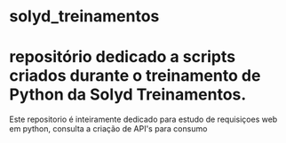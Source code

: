 # solyd_treinamentos
<h1>repositório dedicado a scripts criados durante o treinamento de Python da Solyd Treinamentos.</h1>

<div>Este repositorio é inteiramente dedicado para estudo de requisiçoes web em python, consulta a criação de API's 
para consumo</div>

